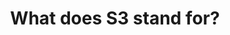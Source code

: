 ---
layout: answer
title: "What does S3 stand for?"
blurb: "<p>S3 stands for Simple Storage Service</p>"
quid: 280
---